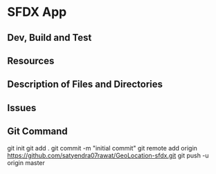 # SFDX  App

## Dev, Build and Test

## Resources


## Description of Files and Directories


## Issues

## Git Command

git init
git add .
git commit -m "initial commit"
git remote add origin https://github.com/satyendra07rawat/GeoLocation-sfdx.git
git push -u origin master

